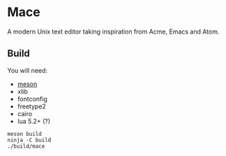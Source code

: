 # Mace

A modern Unix text editor taking inspiration from Acme, Emacs and
Atom.

## Build

You will need:

 - [meson](https://github.com/mesonbuild/meson)
 - xlib
 - fontconfig
 - freetype2
 - cairo
 - lua 5.2+ (?)

```
meson build
ninja -C build
./build/mace
```
